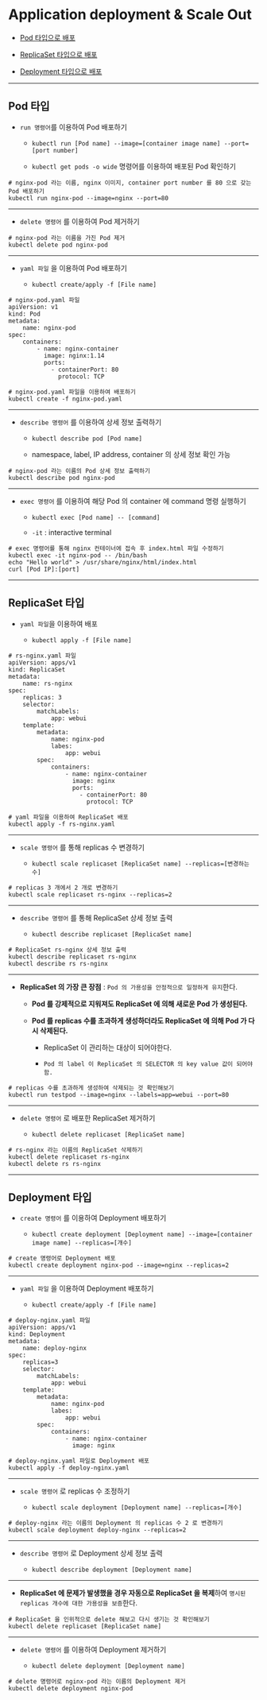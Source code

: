 # Application deployment & Scale Out

- [Pod 타입으로 배포](#pod-타입)

- [ReplicaSet 타입으로 배포](#replicaset-타입)

- [Deployment 타입으로 배포](#deployment-타입)

---

## Pod 타입

- `run 명령어`를 이용하여 Pod 배포하기

  - `kubectl run [Pod name] --image=[container image name] --port=[port number]`

  - `kubectl get pods -o wide` 명령어를 이용하여 배포된 Pod 확인하기

```
# nginx-pod 라는 이름, nginx 이미지, container port number 를 80 으로 갖는 Pod 배포하기
kubectl run nginx-pod --image=nginx --port=80
```

---

- `delete 명령어` 를 이용하여 Pod 제거하기

```
# nginx-pod 라는 이름을 가진 Pod 제거
kubectl delete pod nginx-pod
```

---

- `yaml 파일` 을 이용하여 Pod 배포하기

  - `kubectl create/apply -f [File name]`

```
# nginx-pod.yaml 파일
apiVersion: v1
kind: Pod
metadata:
    name: nginx-pod
spec:
    containers:
        - name: nginx-container
          image: nginx:1.14
          ports:
            - containerPort: 80
              protocol: TCP

# nginx-pod.yaml 파일을 이용하여 배포하기
kubectl create -f nginx-pod.yaml
```

---

- `describe 명령어` 를 이용하여 상세 정보 출력하기

  - `kubectl describe pod [Pod name]`

  - namespace, label, IP address, container 의 상세 정보 확인 가능

```
# nginx-pod 라는 이름의 Pod 상세 정보 출력하기
kubectl describe pod nginx-pod
```

---

- `exec 명령어` 를 이용하여 해당 Pod 의 container 에 command 명령 실행하기

  - `kubectl exec [Pod name] -- [command]`

  - `-it` : interactive terminal

```
# exec 명령어를 통해 nginx 컨테이너에 접속 후 index.html 파일 수정하기
kubectl exec -it nginx-pod -- /bin/bash
echo "Hello world" > /usr/share/nginx/html/index.html
curl [Pod IP]:[port]
```

---

## ReplicaSet 타입

- `yaml 파일`을 이용하여 배포

  - `kubectl apply -f [File name]`

```
# rs-nginx.yaml 파일
apiVersion: apps/v1
kind: ReplicaSet
metadata:
    name: rs-nginx
spec:
    replicas: 3
    selector:
        matchLabels:
            app: webui
    template:
        metadata:
            name: nginx-pod
            labes:
                app: webui
        spec:
            containers:
                - name: nginx-container
                  image: nginx
                  ports:
                    - containerPort: 80
                      protocol: TCP

# yaml 파일을 이용하여 ReplicaSet 배포
kubectl apply -f rs-nginx.yaml
```

---

- `scale 명령어` 를 통해 replicas 수 변경하기

  - `kubectl scale replicaset [ReplicaSet name] --replicas=[변경하는 수]`

```
# replicas 3 개에서 2 개로 변경하기
kubectl scale replicaset rs-nginx --replicas=2
```

---

- `describe 명령어` 를 통해 ReplicaSet 상세 정보 출력

  - `kubectl describe replicaset [ReplicaSet name]`

```
# ReplicaSet rs-nginx 상세 정보 출력
kubectl describe replicaset rs-nginx
kubectl describe rs rs-nginx
```

---

- **ReplicaSet 의 가장 큰 장점** : `Pod 의 가용성을 안정적으로 일정하게 유지`한다.

  - **Pod 를 강제적으로 지워져도 ReplicaSet 에 의해 새로운 Pod 가 생성된다.**

  - **Pod 를 replicas 수를 초과하게 생성하더라도 ReplicaSet 에 의해 Pod 가 다시 삭제된다.**

    - ReplicaSet 이 관리하는 대상이 되어야한다.

    - `Pod 의 label 이 ReplicaSet 의 SELECTOR 의 key value 값이 되어야함.`

```
# replicas 수를 초과하게 생성하여 삭제되는 것 확인해보기
kubectl run testpod --image=nginx --labels=app=webui --port=80
```

---

- `delete 명령어` 로 배포한 ReplicaSet 제거하기

  - `kubectl delete replicaset [ReplicaSet name]`

```
# rs-nginx 라는 이름의 ReplicaSet 삭제하기
kubectl delete replicaset rs-nginx
kubectl delete rs rs-nginx
```

---

## Deployment 타입

- `create 명령어` 를 이용하여 Deployment 배포하기

  - `kubectl create deployment [Deployment name] --image=[container image name] --replicas=[개수]`

```
# create 명령어로 Deployment 배포
kubectl create deployment nginx-pod --image=nginx --replicas=2
```

---

- `yaml 파일` 을 이용하여 Deployment 배포하기

  - `kubectl create/apply -f [File name]`

```
# deploy-nginx.yaml 파일
apiVersion: apps/v1
kind: Deployment
metadata:
    name: deploy-nginx
spec:
    replicas=3
    selector:
        matchLabels:
            app: webui
    template:
        metadata:
            name: nginx-pod
            labes:
                app: webui
        spec:
            containers:
                - name: nginx-container
                  image: nginx

# deploy-nginx.yaml 파일로 Deployment 배포
kubectl apply -f deploy-nginx.yaml
```

---

- `scale 명령어` 로 replicas 수 조정하기

  - `kubectl scale deployment [Deployment name] --replicas=[개수]`

```
# deploy-nginx 라는 이름의 Deployment 의 replicas 수 2 로 변경하기
kubectl scale deployment deploy-nginx --replicas=2
```

---

- `describe 명령어` 로 Deployment 상세 정보 출력

  - `kubectl describe deployment [Deployment name]`

---

- **ReplicaSet 에 문제가 발생했을 경우 자동으로 ReplicaSet 을 복제**하여 `명시된 replicas 개수에 대한 가용성을 보증`한다.

```
# ReplicaSet 을 인위적으로 delete 해보고 다시 생기는 것 확인해보기
kubectl delete replicaset [ReplicaSet name]
```

---

- `delete 명령어` 를 이용하여 Deployment 제거하기

  - `kubectl delete deployment [Deployment name]`

```
# delete 명령어로 nginx-pod 라는 이름의 Deployment 제거
kubectl delete deployment nginx-pod
```
